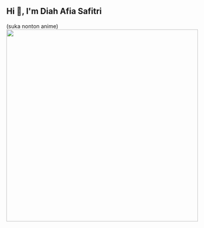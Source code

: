 <h2 align="left">Hi 👋, I'm Diah Afia Safitri</h2>
(suka nonton anime)
<img src="https://media.giphy.com/media/rR2AWZ3ip77r2/giphy.gif" width="500" align="center"/>

